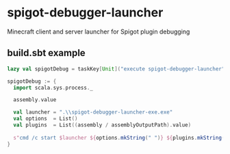# spigot-debugger-launcher
Minecraft client and server launcher for Spigot plugin debugging

## build.sbt example
```scala
lazy val spigotDebug = taskKey[Unit]("execute spigot-debugger-launcher")

spigotDebug := {
  import scala.sys.process._

  assembly.value

  val launcher = ".\\spigot-debugger-launcher-exe.exe"
  val options  = List()
  val plugins  = List((assembly / assemblyOutputPath).value)
  
  s"cmd /c start $launcher ${options.mkString(" ")} ${plugins.mkString(" ")}" !
}
```
